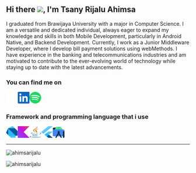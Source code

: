 ## Hi there <img src="https://media.giphy.com/media/hvRJCLFzcasrR4ia7z/giphy.gif" width="25px">, I'm Tsany Rijalu Ahimsa
I graduated from Brawijaya University with a major in Computer Science. I am a versatile and dedicated individual, always eager to expand my knowledge and skills in both Mobile Development, particularly in Android Native, and Backend Development. Currently, I work as a Junior Middleware Developer, where I develop bill payment solutions using webMethods. I have experience in the banking and telecommunications industries and am motivated to contribute to the ever-evolving world of technology while staying up to date with the latest advancements.

### You can find me on
<p align="left">
  <a href="https://github.com/ahimsarijalu" title="My Github Profile">
    <img align="left" alt="My Github Profile" height="32" width="32" src="assets/github.png">
  </a>
  <a href="https://www.linkedin.com/in/ahimsarijalu" title="My Linkedinr">
    <img align="left" alt="My Linkedin" height="32" width="32" src="assets/linkedin.svg">
  </a>
  <a href="https://open.spotify.com/user/mantapbre?si=d1479bb109b44b05" title="My Spotify">
    <img  alt="My Spotify" height="32" width="32" src="assets/spotify.svg">
  </a>
<p/>

### Framework and programming language that i use 
<p align="left">
  <a href="https://dart.dev/" title="Dart">
    <img align="left" alt="Dart" height="32" width="32" src="assets/dart.svg">
  </a>
  <a href="https://kotlinlang.org/" title="Kotlin">
    <img align="left" alt="Kotlin" height="32" width="32" src="assets/kotlin.svg">
  </a>
  <a href="https://www.java.com/" title="Java">
    <img align="left" alt="Java" height="32" width="32" src="assets/java.svg">
  </a>
  <a href="https://flutter.dev/" title="Flutter">
    <img align="left" alt="Flutter" height="32" width="32" src="assets/flutter.svg">
  </a>
  <a href="https://developer.android.com/studio" title="Android Studio">
    <img alt="Android Studio" height="32" width="32" src="assets/androidstudio.svg">
  </a>
<p/>

<hr/>

<p><a align="left" > <img src="https://github-readme-stats.vercel.app/api?username=ahimsarijalu&show_icons=true&layout=compact&theme=gotham" alt="ahimsarijalu" /></p>
<p><a align="left" > <img src="https://github-readme-stats.vercel.app/api/top-langs/?username=ahimsarijalu&layout=compact&theme=gotham" alt="ahimsarijalu" /></p>
